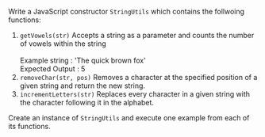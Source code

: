 Write a JavaScript constructor <code>StringUtils</code> which contains the follwoing functions:
<ol>
<li>
<code>getVowels(str)</code> Accepts a string as a parameter and counts the number of vowels within the string<br><br>
Example string : 'The quick brown fox' <br>
Expected Output : 5
</li>
<li>
<code>removeChar(str, pos)</code> Removes a character at the specified position of a given string and return the new string.
</li>
<li>
<code>incrementLetters(str)</code> Replaces every character in a given string with the character following it in the alphabet. 
</li>
</ol>
Create an instance of <code>StringUtils</code> and execute one example from each of its functions.